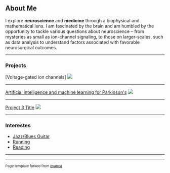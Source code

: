 ## About Me

I explore **neuroscience** and **medicine** through a biophysical and mathematical lens. I am fascinated by the brain and am humbled by the opportunity to tackle various questions about neuroscience – from mysteries as small as ion-channel signaling, to those on larger-scales, such as data analysis to understand factors associated with favorable neurosurgical outcomes.

---

### Projects

[Voltage-gated ion channels]
<img src="images/dummy_thumbnail.jpg?raw=true"/>

---
[Artificial intelligence and machine learning for Parkinson's](/pdf/sample_presentation.pdf)
<img src="images/dummy_thumbnail.jpg?raw=true"/>

---
[Project 3 Title](http://example.com/)
<img src="images/dummy_thumbnail.jpg?raw=true"/>

---

### Interestes

- [Jazz/Blues Guitar](http://example.com/)
- [Running](http://example.com/)
- [Reading](http://example.com/)

---




---
<p style="font-size:11px">Page template forked from <a href="https://github.com/evanca/quick-portfolio">evanca</a></p>
<!-- Remove above link if you don't want to attibute -->
